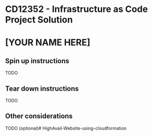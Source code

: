 # CD12352 - Infrastructure as Code Project Solution
# [YOUR NAME HERE]

## Spin up instructions
TODO

## Tear down instructions
TODO

## Other considerations
TODO (optional)# HighAvail-Website-using-cloudformation
